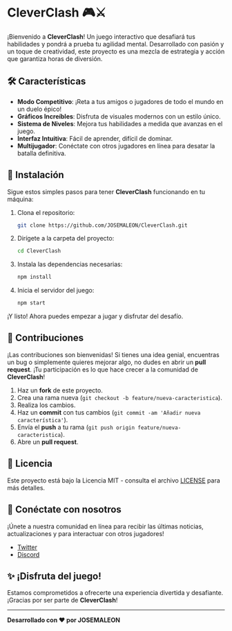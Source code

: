 # CleverClash 🎮⚔️

¡Bienvenido a **CleverClash**! Un juego interactivo que desafiará tus habilidades y pondrá a prueba tu agilidad mental. Desarrollado con pasión y un toque de creatividad, este proyecto es una mezcla de estrategia y acción que garantiza horas de diversión.

## 🛠️ Características

- **Modo Competitivo**: ¡Reta a tus amigos o jugadores de todo el mundo en un duelo épico!
- **Gráficos Increíbles**: Disfruta de visuales modernos con un estilo único.
- **Sistema de Niveles**: Mejora tus habilidades a medida que avanzas en el juego.
- **Interfaz Intuitiva**: Fácil de aprender, difícil de dominar.
- **Multijugador**: Conéctate con otros jugadores en línea para desatar la batalla definitiva.

## 🚀 Instalación

Sigue estos simples pasos para tener **CleverClash** funcionando en tu máquina:

1. Clona el repositorio:
    ```bash
    git clone https://github.com/JOSEMALEON/CleverClash.git
    ```
2. Dirígete a la carpeta del proyecto:
    ```bash
    cd CleverClash
    ```
3. Instala las dependencias necesarias:
    ```bash
    npm install
    ```
4. Inicia el servidor del juego:
    ```bash
    npm start
    ```

¡Y listo! Ahora puedes empezar a jugar y disfrutar del desafío.

## 🌟 Contribuciones

¡Las contribuciones son bienvenidas! Si tienes una idea genial, encuentras un bug o simplemente quieres mejorar algo, no dudes en abrir un **pull request**. ¡Tu participación es lo que hace crecer a la comunidad de **CleverClash**!

1. Haz un **fork** de este proyecto.
2. Crea una rama nueva (`git checkout -b feature/nueva-caracteristica`).
3. Realiza los cambios.
4. Haz un **commit** con tus cambios (`git commit -am 'Añadir nueva característica'`).
5. Envía el **push** a tu rama (`git push origin feature/nueva-caracteristica`).
6. Abre un **pull request**.

## 📜 Licencia

Este proyecto está bajo la Licencia MIT - consulta el archivo [LICENSE](LICENSE) para más detalles.

## 👥 Conéctate con nosotros

¡Únete a nuestra comunidad en línea para recibir las últimas noticias, actualizaciones y para interactuar con otros jugadores!

- [Twitter](https://twitter.com/CleverClash)
- [Discord](https://discord.gg/cleverclash)

## ✨ ¡Disfruta del juego!

Estamos comprometidos a ofrecerte una experiencia divertida y desafiante. ¡Gracias por ser parte de **CleverClash**!

---

**Desarrollado con ❤️ por JOSEMALEON**
